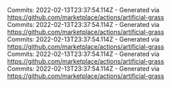 Commits: 2022-02-13T23:37:54.114Z - Generated via https://github.com/marketplace/actions/artificial-grass
<br>
Commits: 2022-02-13T23:37:54.114Z - Generated via https://github.com/marketplace/actions/artificial-grass
<br>
Commits: 2022-02-13T23:37:54.114Z - Generated via https://github.com/marketplace/actions/artificial-grass
<br>
Commits: 2022-02-13T23:37:54.114Z - Generated via https://github.com/marketplace/actions/artificial-grass
<br>
Commits: 2022-02-13T23:37:54.114Z - Generated via https://github.com/marketplace/actions/artificial-grass
<br>
